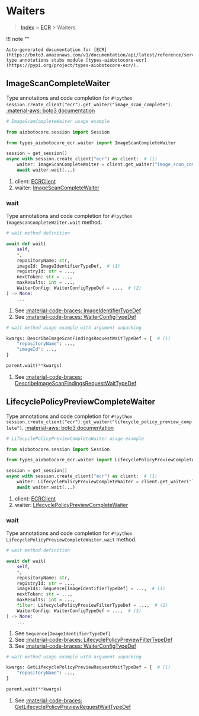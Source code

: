 # Waiters

> [Index](../README.md) > [ECR](./README.md) > Waiters

!!! note ""

    Auto-generated documentation for [ECR](https://boto3.amazonaws.com/v1/documentation/api/latest/reference/services/ecr.html#ecr)
    type annotations stubs module [types-aiobotocore-ecr](https://pypi.org/project/types-aiobotocore-ecr/).

## ImageScanCompleteWaiter

Type annotations and code completion for `#!python session.create_client("ecr").get_waiter("image_scan_complete")`.
[:material-aws: boto3 documentation](https://boto3.amazonaws.com/v1/documentation/api/latest/reference/services/ecr/waiter/ImageScanComplete.html#ECR.Waiter.ImageScanComplete)

```python
# ImageScanCompleteWaiter usage example

from aiobotocore.session import Session

from types_aiobotocore_ecr.waiter import ImageScanCompleteWaiter

session = get_session()
async with session.create_client("ecr") as client:  # (1)
    waiter: ImageScanCompleteWaiter = client.get_waiter("image_scan_complete")  # (2)
    await waiter.wait(...)
```

1. client: [ECRClient](./client.md)
2. waiter: [ImageScanCompleteWaiter](./waiters.md#imagescancompletewaiter)


### wait

Type annotations and code completion for `#!python ImageScanCompleteWaiter.wait` method.

```python
# wait method definition

await def wait(
    self,
    *,
    repositoryName: str,
    imageId: ImageIdentifierTypeDef,  # (1)
    registryId: str = ...,
    nextToken: str = ...,
    maxResults: int = ...,
    WaiterConfig: WaiterConfigTypeDef = ...,  # (2)
) -> None:
    ...
```

1. See [:material-code-braces: ImageIdentifierTypeDef](./type_defs.md#imageidentifiertypedef)
2. See [:material-code-braces: WaiterConfigTypeDef](./type_defs.md#waiterconfigtypedef)


```python
# wait method usage example with argument unpacking

kwargs: DescribeImageScanFindingsRequestWaitTypeDef = {  # (1)
    "repositoryName": ...,
    "imageId": ...,
}

parent.wait(**kwargs)
```

1. See [:material-code-braces: DescribeImageScanFindingsRequestWaitTypeDef](./type_defs.md#describeimagescanfindingsrequestwaittypedef)
## LifecyclePolicyPreviewCompleteWaiter

Type annotations and code completion for `#!python session.create_client("ecr").get_waiter("lifecycle_policy_preview_complete")`.
[:material-aws: boto3 documentation](https://boto3.amazonaws.com/v1/documentation/api/latest/reference/services/ecr/waiter/LifecyclePolicyPreviewComplete.html#ECR.Waiter.LifecyclePolicyPreviewComplete)

```python
# LifecyclePolicyPreviewCompleteWaiter usage example

from aiobotocore.session import Session

from types_aiobotocore_ecr.waiter import LifecyclePolicyPreviewCompleteWaiter

session = get_session()
async with session.create_client("ecr") as client:  # (1)
    waiter: LifecyclePolicyPreviewCompleteWaiter = client.get_waiter("lifecycle_policy_preview_complete")  # (2)
    await waiter.wait(...)
```

1. client: [ECRClient](./client.md)
2. waiter: [LifecyclePolicyPreviewCompleteWaiter](./waiters.md#lifecyclepolicypreviewcompletewaiter)


### wait

Type annotations and code completion for `#!python LifecyclePolicyPreviewCompleteWaiter.wait` method.

```python
# wait method definition

await def wait(
    self,
    *,
    repositoryName: str,
    registryId: str = ...,
    imageIds: Sequence[ImageIdentifierTypeDef] = ...,  # (1)
    nextToken: str = ...,
    maxResults: int = ...,
    filter: LifecyclePolicyPreviewFilterTypeDef = ...,  # (2)
    WaiterConfig: WaiterConfigTypeDef = ...,  # (3)
) -> None:
    ...
```

1. See `Sequence[ImageIdentifierTypeDef]`
2. See [:material-code-braces: LifecyclePolicyPreviewFilterTypeDef](./type_defs.md#lifecyclepolicypreviewfiltertypedef)
3. See [:material-code-braces: WaiterConfigTypeDef](./type_defs.md#waiterconfigtypedef)


```python
# wait method usage example with argument unpacking

kwargs: GetLifecyclePolicyPreviewRequestWaitTypeDef = {  # (1)
    "repositoryName": ...,
}

parent.wait(**kwargs)
```

1. See [:material-code-braces: GetLifecyclePolicyPreviewRequestWaitTypeDef](./type_defs.md#getlifecyclepolicypreviewrequestwaittypedef)
